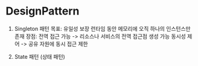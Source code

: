 # DesignPattern

1. Singleton 패턴
   목표: 유일성 보장
   런타임 동안 메모리에 오직 하나의 인스턴스만 존재
   장점: 전역 접근 가능 -> 리소스나 서비스의 전역 접근점 생성 가능
         동시성 제어 -> 공유 자원에 동시 접근 제한

2. State 패턴 (상태 패턴)
